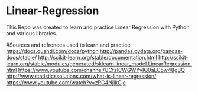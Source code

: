 # Linear-Regression
This Repo was created to learn and practice Linear Regression with Python and various libraries.

#Sources and refrences used to learn and practice
https://docs.quandl.com/docs/python
http://pandas.pydata.org/pandas-docs/stable/
http://scikit-learn.org/stable/documentation.html
http://scikit-learn.org/stable/modules/generated/sklearn.linear_model.LinearRegression.html
https://www.youtube.com/channel/UCfzlCWGWYyIQ0aLC5w48gBQ
http://www.statisticssolutions.com/what-is-linear-regression/
https://www.youtube.com/watch?v=zPG4NjIkCjc
